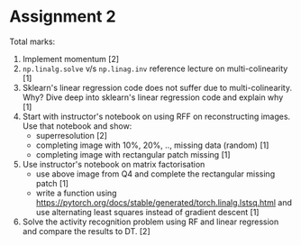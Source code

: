 # Assignment 2

Total marks: 

1. Implement momentum [2]
2. `np.linalg.solve` v/s `np.linag.inv` reference lecture on multi-colinearity [1]
3. Sklearn's linear regression code does not suffer due to multi-colinearity. Why? Dive deep into sklearn's linear regression code and explain why [1]
4. Start with instructor's notebook on using RFF on reconstructing images. Use that notebook and show:
    - superresolution [2]
    - completing image with 10%, 20%, .., missing data (random) [1]
    - completing image with rectangular patch missing [1]
5. Use instructor's notebook on matrix factorisation
    - use above image from Q4 and complete the rectangular missing patch [1]
    - write a function using https://pytorch.org/docs/stable/generated/torch.linalg.lstsq.html and use alternating least squares instead of gradient descent [1]
6. Solve the activity recognition problem using RF and linear regression and compare the results to DT. [2]

